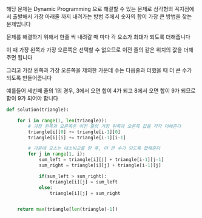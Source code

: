 해당 문제는 Dynamic Programming 으로 해결할 수 있는 문제로 삼각형의 꼭지점에서 출발해서 가장 아래줄 까지 내려가는 방법 주에서 숫자의 합이 가장 큰 방법을 찾는 문제입니다

문제를 해결하기 위해서 한줄 씩 내려갈 때 마다 각 요소가 최대가 되도록 더해줍니다

이 때 가장 왼쪽과 가장 오른쪽은 선택할 수 없으므로 이전 줄의 같은 위치의 값을 더해주면 됩니다

그리고 가장 왼쪽과 가장 오른쪽을 제외한 가운데 수는 다음줄과 더했을 때 더 큰 수가 되도록 만들어줍니다

예를들어 세번째 줄의 1의 경우, 3에서 오면 합이 4가 되고 8에서 오면 합이 9가 되므로 합이 9가 되어야 합니다

```python
def solution(triangle):

    for i in range(1, len(triangle)):
        # 가장 왼쪽과 오른쪽은 이전 줄의 가장 왼쪽과 오른쪽 값을 각각 더해준다
        triangle[i][0] += triangle[i-1][0]
        triangle[i][i] += triangle[i-1][i-1]

        # 가운데 요소는 대소비교를 한 후, 더 큰 수가 되도록 합해준다
        for j in range(1, i):
            sum_left = triangle[i][j] + triangle[i-1][j-1]
            sum_right = triangle[i][j] + triangle[i-1][j]

            if(sum_left > sum_right):
                triangle[i][j] = sum_left
            else:
                triangle[i][j] = sum_right


    return max(triangle[len(triangle)-1])

```
